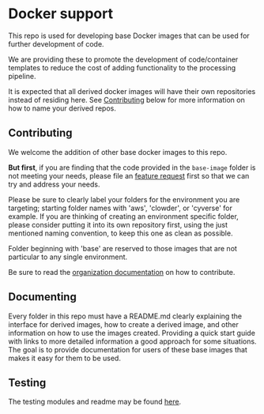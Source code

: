 # Docker support
This repo is used for developing base Docker images that can be used for further development of code.

We are providing these to promote the development of code/container templates to reduce the cost of adding functionality to the processing pipeline.

It is expected that all derived docker images will have their own repositories instead of residing here.
See [Contributing](#contributing) below for more information on how to name your derived repos.

## Contributing <a name="contributing" />
We welcome the addition of other base docker images to this repo.

**But first**, if you are finding that the code provided in the `base-image` folder is not meeting your needs, please file an [feature request](https://github.com/AgPipeline/computing-pipeline/issues/new/choose) first so that we can try and address your needs.

Please be sure to clearly label your folders for the environment you are targeting; starting folder names with 'aws', 'clowder', or 'cyverse' for example.
If you are thinking of creating an environment specific folder, please consider putting it into its own repository first, using the just mentioned naming convention, to keep this one as clean as possible.

Folder beginning with 'base' are reserved to those images that are not particular to any single environment.

Be sure to read the [organization documentation](https://github.com/AgPipeline/Organization-info) on how to contribute.

## Documenting
Every folder in this repo must have a README.md clearly explaining the interface for derived images, how to create a derived image, and other information on how to use the images created.
Providing a quick start guide with links to more detailed information a good approach for some situations.
The goal is to provide documentation for users of these base images that makes it easy for them to be used.

## Testing
The testing modules and readme may be found [here](https://github.com/AgPipeline/base-docker-support/tree/test-development/base-image/test-files).
